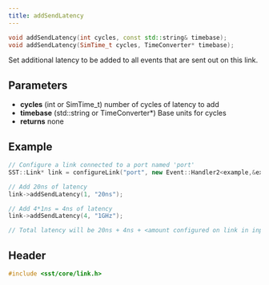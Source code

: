 ```yaml
---
title: addSendLatency
---
```


```cpp
void addSendLatency(int cycles, const std::string& timebase);
void addSendLatency(SimTime_t cycles, TimeConverter* timebase);
```

Set additional latency to be added to all events that are sent out on this link. 

## Parameters
* **cycles** (int or SimTime_t) number of cycles of latency to add
* **timebase** (std::string or TimeConverter*) Base units for cycles
* **returns** none


## Example

```cpp
// Configure a link connected to a port named 'port' 
SST::Link* link = configureLink("port", new Event::Handler2<example,&example::handleEvent>(this));

// Add 20ns of latency
link->addSendLatency(1, "20ns");

// Add 4*1ns = 4ns of latency
link->addSendLatency(4, "1GHz");

// Total latency will be 20ns + 4ns + <amount configured on link in input file> 
```

## Header
```cpp
#include <sst/core/link.h>
```
